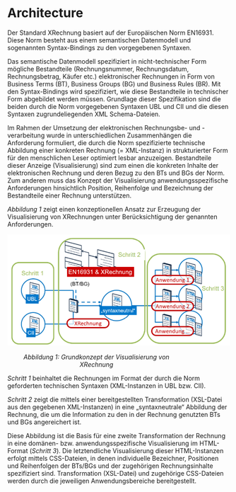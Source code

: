 # Architecture

Der Standard XRechnung basiert auf der Europäischen Norm EN16931. Diese Norm besteht 
aus einem semantischen Datenmodell und sogenannten Syntax-Bindings zu den 
vorgegebenen Syntaxen.

Das semantische Datenmodell spezifiziert in nicht-technischer Form mögliche Bestandteile
(Rechnungsnummer, Rechnungsdatum, Rechnungsbetrag, Käufer etc.) elektronischer
Rechnungen in Form von Business Terms (BT), Business Groups (BG) und Business Rules 
(BR). Mit den Syntax-Bindings wird spezifiziert, wie diese Bestandteile in technischer Form 
abgebildet werden müssen. Grundlage dieser Spezifikation sind die beiden durch die Norm 
vorgegebenen Syntaxen UBL und CII und die diesen Syntaxen zugrundeliegenden XML 
Schema-Dateien.

Im Rahmen der Umsetzung der elektronischen Rechnungsbe- und -verarbeitung wurde in 
unterschiedlichen Zusammenhängen die Anforderung formuliert, die durch die Norm 
spezifizierte technische Abbildung einer konkreten Rechnung (= XML-Instanz) in 
strukturierter Form für den menschlichen Leser optimiert lesbar anzuzeigen. Bestandteile 
dieser Anzeige (Visualisierung) sind zum einen die konkreten Inhalte der elektronischen 
Rechnung und deren Bezug zu den BTs und BGs der Norm. Zum anderen muss das 
Konzept der Visualisierung anwendungsspezifische Anforderungen hinsichtlich Position, 
Reihenfolge und Bezeichnung der Bestandteile einer Rechnung unterstützen.

*Abbildung 1* zeigt einen konzeptionellen Ansatz zur Erzeugung der Visualisierung von 
XRechnungen unter Berücksichtigung der genannten Anforderungen.

![Grundkonzept der Visualisierung von XRechnung](../img/visualization-concept.png)
<figcaption align="center" style="width:80%;"><em>Abbildung 1: Grundkonzept der Visualisierung von XRechnung</em></figcaption>

*Schritt 1* beinhaltet die Rechnungen im Format der durch die Norm geforderten technischen 
Syntaxen (XML-Instanzen in UBL bzw. CII).

*Schritt 2* zeigt die mittels einer bereitgestellten Transformation (XSL-Datei aus den 
gegebenen XML-Instanzen) in eine „syntaxneutrale“ Abbildung der Rechnung, die um die 
Information zu den in der Rechnung genutzten BTs und BGs angereichert ist.

Diese Abbildung ist die Basis für eine zweite Transformation der Rechnung in eine domänen- bzw. anwendungsspezifische Visualisierung im HTML-Format (*Schritt 3*). Die letztendliche 
Visualisierung dieser HTML-Instanzen erfolgt mittels CSS-Dateien, in denen individuelle 
Bezeichner, Positionen und Reihenfolgen der BTs/BGs und der zugehörigen 
Rechnungsinhalte spezifiziert sind. Transformation (XSL-Datei) und zugehörige CSS-Dateien 
werden durch die jeweiligen Anwendungsbereiche bereitgestellt.